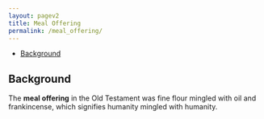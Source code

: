 ```yaml
---
layout: pagev2
title: Meal Offering
permalink: /meal_offering/
---
```

- [Background](#background)

## Background

The **meal offering** in the Old Testament was fine flour mingled with oil and frankincense, which signifies humanity mingled with humanity.